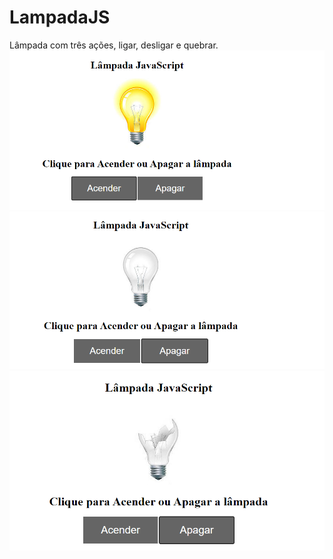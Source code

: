 # LampadaJS
Lâmpada com três ações, ligar, desligar e quebrar.
![Tela da Aplicação ](https://github.com/Franksilva959/LampadaJS/blob/main/lampadajs/img/lampadaacesa.PNG)
![Tela da Aplicação ](https://github.com/Franksilva959/LampadaJS/blob/main/lampadajs/img/lampadaapagada.PNG)
![Tela da Aplicação ](https://github.com/Franksilva959/LampadaJS/blob/main/lampadajs/img/lampadaquebrada.PNG)

